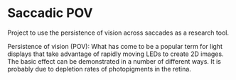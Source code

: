 # Saccadic POV

Project to use the persistence of vision across saccades as a research tool.

Persistence of vision (POV): What has come to be a popular term for light displays that take advantage of rapidly moving LEDs to create 2D images. The basic effect can be demonstrated in a number of different ways. It is probably due to depletion rates of photopigments in the retina.








